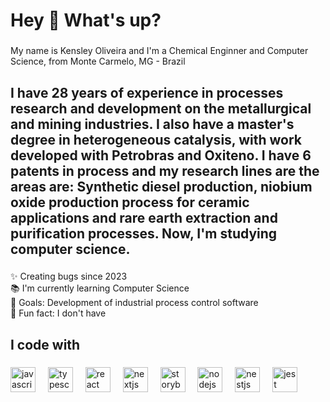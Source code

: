 <h1 align="left">Hey 👋 What's up?</h1>

###

<p align="left">My name is Kensley Oliveira and I'm a Chemical Enginner and Computer Science, from Monte Carmelo, MG - Brazil</p>

###

<h2 align="left"> I have 28 years of experience in processes research and development on the metallurgical and mining industries. I also have a master's degree in heterogeneous catalysis, with work developed with Petrobras and Oxiteno. I have 6 patents in process and my research lines are the areas are: Synthetic diesel production, niobium oxide production process for ceramic applications and rare earth extraction and purification processes. Now, I'm studying computer science. </h2>

###

<p align="left">✨ Creating bugs since 2023<br>📚 I'm currently learning Computer Science<br>🎯 Goals: Development of industrial process control software<br>🎲 Fun fact: I don't have </p>

###

<h2 align="left">I code with</h2>

###

<div align="left">
  <img src="https://cdn.jsdelivr.net/gh/devicons/devicon/icons/javascript/javascript-original.svg" height="40" alt="javascript logo"  />
  <img width="12" />
  <img src="https://cdn.jsdelivr.net/gh/devicons/devicon/icons/typescript/typescript-original.svg" height="40" alt="typescript logo"  />
  <img width="12" />
  <img src="https://cdn.jsdelivr.net/gh/devicons/devicon/icons/react/react-original.svg" height="40" alt="react logo"  />
  <img width="12" />
  <img src="https://cdn.jsdelivr.net/gh/devicons/devicon/icons/nextjs/nextjs-original.svg" height="40" alt="nextjs logo"  />
  <img width="12" />
  <img src="https://cdn.jsdelivr.net/gh/devicons/devicon/icons/storybook/storybook-original.svg" height="40" alt="storybook logo"  />
  <img width="12" />
  <img src="https://cdn.jsdelivr.net/gh/devicons/devicon/icons/nodejs/nodejs-original.svg" height="40" alt="nodejs logo"  />
  <img width="12" />
  <img src="https://cdn.jsdelivr.net/gh/devicons/devicon/icons/nestjs/nestjs-original.svg" height="40" alt="nestjs logo"  />
  <img width="12" />
  <img src="https://cdn.jsdelivr.net/gh/devicons/devicon/icons/jest/jest-plain.svg" height="40" alt="jest logo"  />
</div>

###
